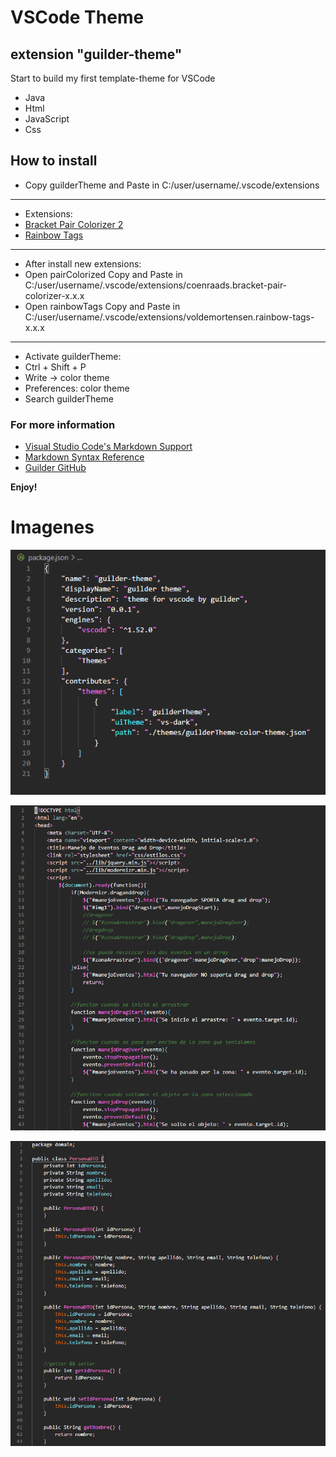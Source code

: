 # VSCode Theme
## extension "guilder-theme"
Start to build my first template-theme for VSCode

* Java
* Html
* JavaScript
* Css

## How to install

* Copy guilderTheme and Paste in C:/user/username/.vscode/extensions
---------
* Extensions:
* [Bracket Pair Colorizer 2](https://github.com/CoenraadS/Bracket-Pair-Colorizer-2)
* [Rainbow Tags](https://gitlab.com/voldemortensen/rainbow-tags)
---------
* After install new extensions:
* Open pairColorized Copy and Paste in C:/user/username/.vscode/extensions/coenraads.bracket-pair-colorizer-x.x.x
* Open rainbowTags Copy and Paste in C:/user/username/.vscode/extensions/voldemortensen.rainbow-tags-x.x.x
---------
* Activate guilderTheme:
* Ctrl + Shift + P
* Write -> color theme
* Preferences: color theme
* Search guilderTheme

### For more information
* [Visual Studio Code's Markdown Support](http://code.visualstudio.com/docs/languages/markdown)
* [Markdown Syntax Reference](https://help.github.com/articles/markdown-basics/)
* [Guilder GitHub](https://github.com/guilder-prog/themeVSCode)

**Enjoy!**

# Imagenes

![Json en VSCode](img/vscodeJson.png)

![HTML en VSCode](img/vscodeHTML1.png)

![Java en VSCode](img/vscodeJava.png)